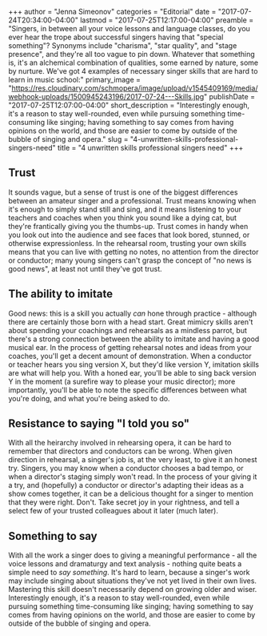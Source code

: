 +++
author = "Jenna Simeonov"
categories = "Editorial"
date = "2017-07-24T20:34:00-04:00"
lastmod = "2017-07-25T12:17:00-04:00"
preamble = "Singers, in between all your voice lessons and language classes, do you ever hear the trope about successful singers having that \"special something\"? Synonyms include \"charisma\", \"star quality\", and \"stage presence\", and they're all too vague to pin down.  Whatever that something is, it's an alchemical combination of qualities, some earned by nature, some by nurture. We've got 4 examples of necessary singer skills that are hard to learn in music school:"
primary_image = "https://res.cloudinary.com/schmopera/image/upload/v1545409169/media/webhook-uploads/1500945243196/2017-07-24---Skills.jpg"
publishDate = "2017-07-25T12:07:00-04:00"
short_description = "Interestingly enough, it&#039;s a reason to stay well-rounded, even while pursuing something time-consuming like singing; having something to say comes from having opinions on the world, and those are easier to come by outside of the bubble of singing and opera."
slug = "4-unwritten-skills-professional-singers-need"
title = "4 unwritten skills professional singers need"
+++

## Trust

It sounds vague, but a sense of trust is one of the biggest differences between an amateur singer and a professional. Trust means knowing when it's enough to simply stand still and sing, and it means listening to your teachers and coaches when you think you sound like a dying cat, but they're frantically giving you the thumbs-up. Trust comes in handy when you look out into the audience and see faces that look bored, stunned, or otherwise expressionless. In the rehearsal room, trusting your own skills means that you can live with getting no notes, no attention from the director or conductor; many young singers can't grasp the concept of "no news is good news", at least not until they've got trust.

## The ability to imitate

Good news: this is a skill you actually *can* hone through practice - although there are certainly those born with a head start. Great mimicry skills aren't about spending your coachings and rehearsals as a mindless parrot, but there's a strong connection between the ability to imitate and having a good musical ear. In the process of getting rehearsal notes and ideas from your coaches, you'll get a decent amount of demonstration. When a conductor or teacher hears you sing version X, but they'd like version Y, imitation skills are what will help you. With a honed ear, you'll be able to sing back version Y in the moment (a surefire way to please your music director); more importantly, you'll be able to note the specific differences between what you're doing, and what you're being asked to do.

## Resistance to saying "I told you so"

With all the heirarchy involved in rehearsing opera, it can be hard to remember that directors and conductors can be wrong. When given direction in rehearsal, a singer's job is, at the very least, to give it an honest try. Singers, you may know when a conductor chooses a bad tempo, or when a director's staging simply won't read. In the process of your giving it a try, and (hopefully) a conductor or director's adapting their ideas as a show comes together, it can be a delicious thought for a singer to mention that they were right. Don't. Take secret joy in your rightness, and tell a select few of your trusted colleagues about it later (much later).

## Something to say

With all the work a singer does to giving a meaningful performance - all the voice lessons and dramaturgy and text analysis - nothing quite beats a simple need to *say something*. It's hard to learn, because a singer's work may include singing about situations they've not yet lived in their own lives. Mastering this skill doesn't necessarily depend on growing older and wiser. Interestingly enough, it's a reason to stay well-rounded, even while pursuing something time-consuming like singing; having something to say comes from having opinions on the world, and those are easier to come by outside of the bubble of singing and opera.
